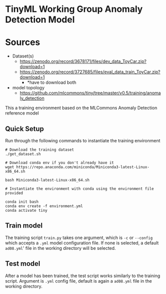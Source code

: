 # TinyML Working Group Anomaly Detection Model

# Sources
- Dataset(s)
    - https://zenodo.org/record/3678171/files/dev_data_ToyCar.zip?download=1
    - https://zenodo.org/record/3727685/files/eval_data_train_ToyCar.zip?download=1
        - *have to download both
- model topology
    - https://github.com/mlcommons/tiny/tree/master/v0.5/training/anomaly_detection

This a training environment based on the MLCommons Anomaly Detection reference model

## Quick Setup 

Run through the following commands to instantiate the training environment

```
# Download the training dataset 
./get_dataset.sh

# Download conda env if you don't already have it
wget https://repo.anaconda.com/miniconda/Miniconda3-latest-Linux-x86_64.sh

bash Miniconda3-latest-Linux-x86_64.sh

# Instantiate the environment with conda using the environment file provided

conda init bash
conda env create -f environment.yml
conda activate tiny

```
## Train model
The training script `train.py` takes one argument, which is `-c` or `--config` which accepts a `.yml` model configuration file. If none is selected, a default `ad08.yml`' file in the working directory will be selected.

## Test model
After a model has been trained, the test script works similarly to the training script. Argument is `.yml` config file, default is again a  `ad08.yml` file in the working directory.